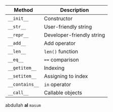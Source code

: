 | Method         | Description               |
| -------------- | ------------------------- |
| `__init__`     | Constructor               |
| `__str__`      | User-friendly string      |
| `__repr__`     | Developer-friendly string |
| `__add__`      | Add operator              |
| `__len__`      | `len()` function          |
| `__eq__`       | `==` comparison           |
| `__getitem__`  | Indexing                  |
| `__setitem__`  | Assigning to index        |
| `__contains__` | `in` operator             |
| `__call__`     | Callable objects          |


abdullah __al__ `masum`